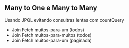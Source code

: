## Many to One e Many to Many

Usando JPQL evitando consultras lentas com countQuery
- Join Fetch muitos-para-um (todos)
- Join Fetch muitos-para-muitos (todos)
- Join Fetch muitos-para-um (paginada)

